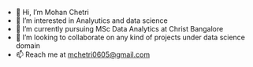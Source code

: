 - 👋 Hi, I’m Mohan Chetri
- 👀 I’m interested in Analyutics and data science
- 🌱 I’m currently pursuing MSc Data Analytics at Christ Bangalore
- 💞️ I’m looking to collaborate on any kind of projects under data science domain
- 📫 Reach me at mchetri0605@gmail.com

<!---
Mohan0-Chetri/Mohan0-Chetri is a ✨ special ✨ repository because its `README.md` (this file) appears on your GitHub profile.
You can click the Preview link to take a look at your changes.
--->
